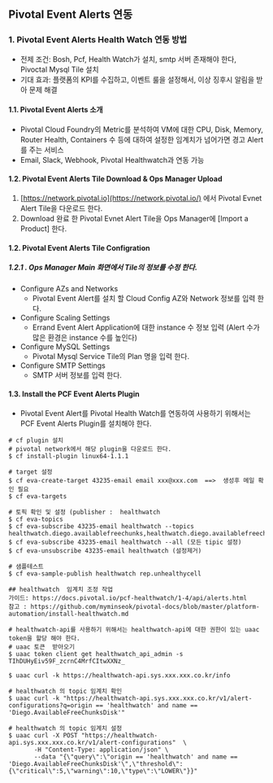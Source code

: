 
## Pivotal Event Alerts 연동

### 1. Pivotal Event Alerts Health Watch 연동 방법

- 전제 조건: Bosh, Pcf, Health Watch가 설치, smtp 서버 존재해야 한다, Pivoctal Mysql Tile 설치
- 기대 효과: 플랫폼의 KPI를 수집하고, 이벤트 룰을 설정해서, 이상 징후시 알림을 받아 문제 해결

#### 1.1.  Pivotal Event Alerts 소개
- Pivotal Cloud Foundry의 Metric를 분석하여 VM에 대한 CPU, Disk, Memory, Router Health, Containers 수 등에 대하여 설정한 임계치가 넘어가면 경고 Alert를 주는 서비스
- Email, Slack, Webhook, Pivotal Healthwatch과 연동 가능

#### 1.2.  Pivotal Event Alerts Tile Download & Ops Manager Upload
1. [https://network.pivotal.io](https://network.pivotal.io/) 에서 Pivotal Evnet Alert Tile을 다운로드 한다.
2. Download 완료 한 Pivotal Evnet Alert Tile을 Ops Manager에 [Import a Product] 한다.

#### 1.2.  Pivotal Event Alerts Tile Configration

##### 1.2.1 . Ops Manager Main 화면에서 Tile의 정보를 수정 한다.
- Configure AZs and Networks
	-  Pivotal Event Alert를 설치 할 Cloud Config AZ와 Network 정보를 입력 한다.
- Configure Scaling Settings
	- Errand Event Alert Application에 대한 instance 수 정보 입력 (Alert 수가 많은 환경은 instance 수를 높인다)
- Configure MySQL Settings 
	- Pivotal Mysql Service Tile의 Plan 명을 입력 한다.
- Configure  SMTP Settings 
	- SMTP 서버 정보를 입력 한다. 

#### 1.3.  Install the PCF Event Alerts Plugin

- Pivotal Event Alert를 Pivotal Health Watch를 연동하여 사용하기 위해서는 PCF Event Alerts Plugin를 설치해야 한다.

```
# cf plugin 설치
# pivotal network에서 해당 plugin을 다운로드 한다.
$ cf install-plugin linux64-1.1.1

# target 설정
$ cf eva-create-target 43235-email email xxx@xxx.com  ==>  생성후 메일 확인 필요
$ cf eva-targets

# 토픽 확인 및 설정 (publisher :  healthwatch 
$ cf eva-topics
$ cf eva-subscribe 43235-email healthwatch --topics  healthwatch.diego.availablefreechunks,healthwatch.diego.availablefreechunksdisk,rep.unhealthycell
$ cf eva-subscribe 43235-email healthwatch --all (모든 tipic 설정)
$ cf eva-unsubscribe 43235-email healthwatch (설정제거)

# 샘플테스트
$ cf eva-sample-publish healthwatch rep.unhealthycell

## healthwatch  임계치 조정 작업
가이드: https://docs.pivotal.io/pcf-healthwatch/1-4/api/alerts.html
참고 : https://github.com/myminseok/pivotal-docs/blob/master/platform-automation/install-healthwatch.md

# healthwatch-api를 사용하기 위해서는 healthwatch-api에 대한 권한이 있는 uaac token을 할당 해야 한다.
# uaac 토큰  받아오기
$ uaac token client get healthwatch_api_admin -s TIhDUHyEiv59F_zcrnC4MrfCItwXXNz_

$ uaac curl -k https://healthwatch-api.sys.xxx.xxx.co.kr/info

# healthwatch 의 topic 임계치 확인
$ uaac curl -k "https://healthwatch-api.sys.xxx.xxx.co.kr/v1/alert-configurations?q=origin == 'healthwatch' and name == 'Diego.AvailableFreeChunksDisk'"

# healthwatch 의 topic 임계치 설정
$ uaac curl -X POST "https://healthwatch-api.sys.xxx.xxx.co.kr/v1/alert-configurations"  \
       -H "Content-Type: application/json" \
       --data "{\"query\":\"origin == 'healthwatch' and name == 'Diego.AvailableFreeChunksDisk'\",\"threshold\":{\"critical\":5,\"warning\":10,\"type\":\"LOWER\"}}"
```
